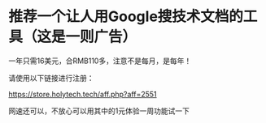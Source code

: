 # 推荐一个让人用Google搜技术文档的工具（这是一则广告）
一年只需16美元，合RMB110多，注意不是每月，是每年！

请使用以下链接进行注册：

https://store.holytech.tech/aff.php?aff=2551

网速还可以，不放心可以用其中的1元体验一周功能试一下
